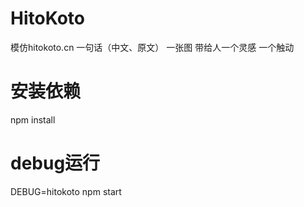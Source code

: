 # HitoKoto
模仿hitokoto.cn 一句话（中文、原文）  一张图    带给人一个灵感   一个触动

# 安装依赖
npm install

# debug运行
DEBUG=hitokoto npm start

